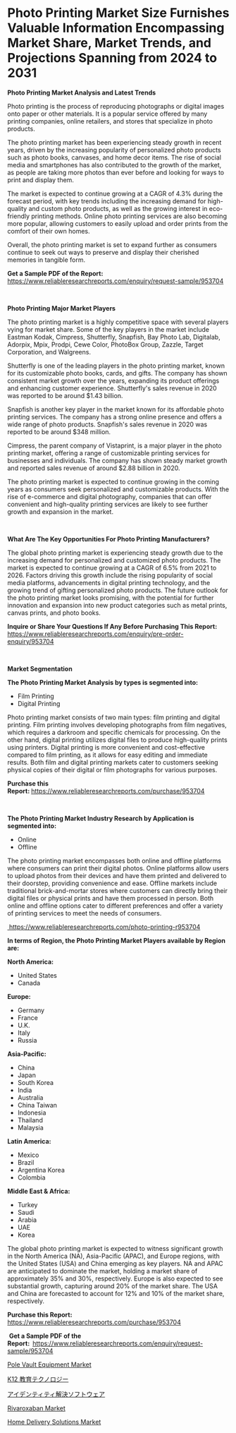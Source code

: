 <p><h1>Photo Printing Market Size Furnishes Valuable Information Encompassing Market Share, Market Trends, and Projections Spanning from 2024 to 2031</h1></p><p><strong>Photo Printing Market Analysis and Latest Trends</strong></p>
<p><p>Photo printing is the process of reproducing photographs or digital images onto paper or other materials. It is a popular service offered by many printing companies, online retailers, and stores that specialize in photo products.</p><p>The photo printing market has been experiencing steady growth in recent years, driven by the increasing popularity of personalized photo products such as photo books, canvases, and home decor items. The rise of social media and smartphones has also contributed to the growth of the market, as people are taking more photos than ever before and looking for ways to print and display them.</p><p>The market is expected to continue growing at a CAGR of 4.3% during the forecast period, with key trends including the increasing demand for high-quality and custom photo products, as well as the growing interest in eco-friendly printing methods. Online photo printing services are also becoming more popular, allowing customers to easily upload and order prints from the comfort of their own homes.</p><p>Overall, the photo printing market is set to expand further as consumers continue to seek out ways to preserve and display their cherished memories in tangible form.</p></p>
<p><strong>Get a Sample PDF of the Report:&nbsp;</strong> <a href="https://www.reliableresearchreports.com/enquiry/request-sample/953704">https://www.reliableresearchreports.com/enquiry/request-sample/953704</a></p>
<p>&nbsp;</p>
<p><strong>Photo Printing Major Market Players</strong></p>
<p><p>The photo printing market is a highly competitive space with several players vying for market share. Some of the key players in the market include Eastman Kodak, Cimpress, Shutterfly, Snapfish, Bay Photo Lab, Digitalab, Adorpix, Mpix, Prodpi, Cewe Color, PhotoBox Group, Zazzle, Target Corporation, and Walgreens.</p><p>Shutterfly is one of the leading players in the photo printing market, known for its customizable photo books, cards, and gifts. The company has shown consistent market growth over the years, expanding its product offerings and enhancing customer experience. Shutterfly's sales revenue in 2020 was reported to be around $1.43 billion.</p><p>Snapfish is another key player in the market known for its affordable photo printing services. The company has a strong online presence and offers a wide range of photo products. Snapfish's sales revenue in 2020 was reported to be around $348 million.</p><p>Cimpress, the parent company of Vistaprint, is a major player in the photo printing market, offering a range of customizable printing services for businesses and individuals. The company has shown steady market growth and reported sales revenue of around $2.88 billion in 2020.</p><p>The photo printing market is expected to continue growing in the coming years as consumers seek personalized and customizable products. With the rise of e-commerce and digital photography, companies that can offer convenient and high-quality printing services are likely to see further growth and expansion in the market.</p></p>
<p>&nbsp;</p>
<p><strong>What Are The Key Opportunities For Photo Printing Manufacturers?</strong></p>
<p><p>The global photo printing market is experiencing steady growth due to the increasing demand for personalized and customized photo products. The market is expected to continue growing at a CAGR of 6.5% from 2021 to 2026. Factors driving this growth include the rising popularity of social media platforms, advancements in digital printing technology, and the growing trend of gifting personalized photo products. The future outlook for the photo printing market looks promising, with the potential for further innovation and expansion into new product categories such as metal prints, canvas prints, and photo books.</p></p>
<p><strong>Inquire or Share Your Questions If Any Before Purchasing This Report:</strong> <a href="https://www.reliableresearchreports.com/enquiry/pre-order-enquiry/953704">https://www.reliableresearchreports.com/enquiry/pre-order-enquiry/953704</a></p>
<p>&nbsp;</p>
<p><strong>Market Segmentation</strong></p>
<p><strong>The Photo Printing Market Analysis by types is segmented into:</strong></p>
<p><ul><li>Film Printing</li><li>Digital Printing</li></ul></p>
<p><p>Photo printing market consists of two main types: film printing and digital printing. Film printing involves developing photographs from film negatives, which requires a darkroom and specific chemicals for processing. On the other hand, digital printing utilizes digital files to produce high-quality prints using printers. Digital printing is more convenient and cost-effective compared to film printing, as it allows for easy editing and immediate results. Both film and digital printing markets cater to customers seeking physical copies of their digital or film photographs for various purposes.</p></p>
<p><strong>Purchase this Report:&nbsp;</strong><a href="https://www.reliableresearchreports.com/purchase/953704">https://www.reliableresearchreports.com/purchase/953704</a></p>
<p>&nbsp;</p>
<p><strong>The Photo Printing Market Industry Research by Application is segmented into:</strong></p>
<p><ul><li>Online</li><li>Offline</li></ul></p>
<p><p>The photo printing market encompasses both online and offline platforms where consumers can print their digital photos. Online platforms allow users to upload photos from their devices and have them printed and delivered to their doorstep, providing convenience and ease. Offline markets include traditional brick-and-mortar stores where customers can directly bring their digital files or physical prints and have them processed in person. Both online and offline options cater to different preferences and offer a variety of printing services to meet the needs of consumers.</p></p>
<p><a href="https://www.reliableresearchreports.com/photo-printing-r953704">&nbsp;https://www.reliableresearchreports.com/photo-printing-r953704</a></p>
<p><strong>In terms of Region, the Photo Printing Market Players available by Region are:</strong></p>
<p>
    <p> <strong> North America: </strong>
        <ul>
            <li>United States</li>
            <li>Canada</li>
        </ul>
        </p> 
    <p> <strong> Europe: </strong>
        <ul>
            <li>Germany</li>
            <li>France</li>
            <li>U.K.</li>
            <li>Italy</li>
            <li>Russia</li>
        </ul>
        </p> 
    <p> <strong> Asia-Pacific: </strong>
        <ul>
            <li>China</li>
            <li>Japan</li>
            <li>South Korea</li>
            <li>India</li>
            <li>Australia</li>
            <li>China Taiwan</li>
            <li>Indonesia</li>
            <li>Thailand</li>
            <li>Malaysia</li>
        </ul>
        </p> 
    <p> <strong> Latin America: </strong>
        <ul>
            <li>Mexico</li>
            <li>Brazil</li>
            <li>Argentina Korea</li>
            <li>Colombia</li>
        </ul>
        </p> 
    <p> <strong> Middle East & Africa: </strong>
        <ul>
            <li>Turkey</li>
            <li>Saudi</li>
            <li>Arabia</li>
            <li>UAE</li>
            <li>Korea</li>
        </ul>
    </p>
    </p>
<p><p>The global photo printing market is expected to witness significant growth in the North America (NA), Asia-Pacific (APAC), and Europe regions, with the United States (USA) and China emerging as key players. NA and APAC are anticipated to dominate the market, holding a market share of approximately 35% and 30%, respectively. Europe is also expected to see substantial growth, capturing around 20% of the market share. The USA and China are forecasted to account for 12% and 10% of the market share, respectively.</p></p>
<p><strong>Purchase this Report: </strong><a href="https://www.reliableresearchreports.com/purchase/953704">https://www.reliableresearchreports.com/purchase/953704</a></p>
<p>&nbsp;<strong>Get a Sample PDF of the Report:&nbsp;&nbsp;</strong><a href="https://www.reliableresearchreports.com/enquiry/request-sample/953704">https://www.reliableresearchreports.com/enquiry/request-sample/953704</a></p>
<p><strong></strong></p>
<p><p><a href="https://issuu.com/reportprime-2/docs/pole-vault-equipment-market-size-2030.pptx">Pole Vault Equipment Market</a></p><p><a href="https://github.com/JacksonWiza1924/Market-Research-Report-List-1/blob/main/554783460534.md">K12 教育テクノロジー</a></p><p><a href="https://github.com/hwbcz413288296/Market-Research-Report-List-2/blob/main/706947660532.md">アイデンティティ解決ソフトウェア</a></p><p><a href="https://www.linkedin.com/pulse/rivaroxaban-market-exploring-share-trends-future-growth-iausf">Rivaroxaban Market</a></p><p><a href="https://github.com/Sherrillcrooksxa8i18ucf2m/Market-Research-Report-List-2/blob/main/home-delivery-solutions-market.md">Home Delivery Solutions Market</a></p></p>
